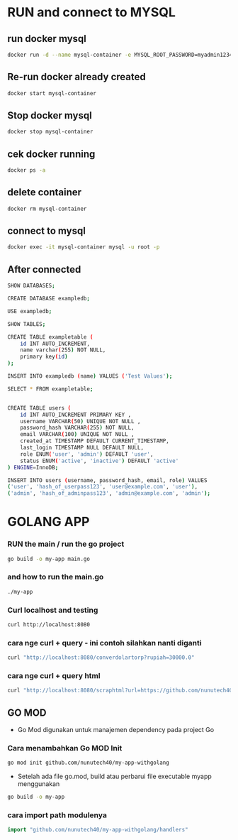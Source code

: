 
# RUN and connect to MYSQL

## run docker mysql
```bash
docker run -d --name mysql-container -e MYSQL_ROOT_PASSWORD=myadmin12345678 -p 3306:3306 -v /Users/nununugraha/Documents/Programming/LearnGo/my-app/mysqldb:/var/lib/mysql mysql
```

## Re-run docker already created
```bash
docker start mysql-container
```

## Stop docker mysql
```bash
docker stop mysql-container
```
## cek docker running
```bash
docker ps -a
```

## delete container 
```bash
docker rm mysql-container
```

## connect to mysql
```bash
docker exec -it mysql-container mysql -u root -p
```

## After connected
```bash
SHOW DATABASES;

CREATE DATABASE exampledb;

USE exampledb;

SHOW TABLES;

CREATE TABLE exampletable (
    id INT AUTO_INCREMENT,
    name varchar(255) NOT NULL,
    primary key(id)
);

INSERT INTO exampledb (name) VALUES ('Test Values');

SELECT * FROM exampletable;


CREATE TABLE users (
    id INT AUTO_INCREMENT PRIMARY KEY ,
    username VARCHAR(50) UNIQUE NOT NULL ,
    password_hash VARCHAR(255) NOT NULL,
    email VARCHAR(100) UNIQUE NOT NULL ,
    created_at TIMESTAMP DEFAULT CURRENT_TIMESTAMP,
    last_login TIMESTAMP NULL DEFAULT NULL,
    role ENUM('user', 'admin') DEFAULT 'user',
    status ENUM('active', 'inactive') DEFAULT 'active'
) ENGINE=InnoDB;

INSERT INTO users (username, password_hash, email, role) VALUES 
('user', 'hash_of_userpass123', 'user@example.com', 'user'),
('admin', 'hash_of_adminpass123', 'admin@example.com', 'admin');


```

# GOLANG APP
### RUN the main / run the go project
```bash
go build -o my-app main.go
```
### and how to run the main.go
```bash
./my-app
```

### Curl localhost and testing
```bash
curl http://localhost:8080
```

### cara nge curl + query - ini contoh silahkan nanti diganti
```bash
curl "http://localhost:8080/converdolartorp?rupiah=30000.0"
```

### cara nge curl + query html
```bash
curl "http://localhost:8080/scraphtml?url=https://github.com/nunutech40/go-scraping"
```

## GO MOD
* Go Mod digunakan untuk manajemen dependency pada project Go

### Cara menambahkan Go MOD Init
```bash
go mod init github.com/nunutech40/my-app-withgolang
```

* Setelah ada file go.mod, build atau perbarui file executable myapp menggunakan
```bash
go build -o my-app
```

### cara import path modulenya
```go
import "github.com/nunutech40/my-app-withgolang/handlers"
```


